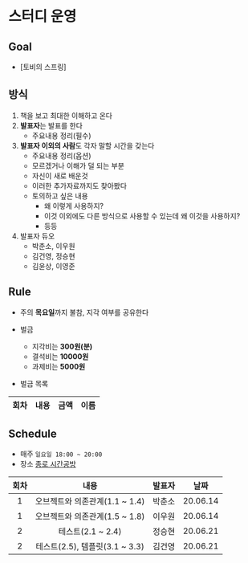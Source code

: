 # 스터디 운영

## Goal
* [토비의 스프링]

## 방식
1. 책을 보고 최대한 이해하고 온다
2. **발표자**는 발표를 한다
    - 주요내용 정리(필수)
3. **발표자 이외의 사람**도 각자 말할 시간을 갖는다
    - 주요내용 정리(옵션)
    - 모르겠거나 이해가 덜 되는 부분
    - 자신이 새로 배운것
    - 이러한 추가자료까지도 찾아봤다
    - 토의하고 싶은 내용
        - 왜 이렇게 사용하지?
        - 이것 이외에도 다른 방식으로 사용할 수 있는데 왜 이것을 사용하지?
        - 등등
4. 발표자 듀오
    - 박춘소, 이우원
    - 김건영, 정승현
    - 김윤상, 이영준
    

## Rule
- 주의 **목요일**까지 불참, 지각 여부를 공유한다
- 벌금
    - 지각비는 **300원(분)**
    - 결석비는 **10000원**
    - 과제비는 **5000원**
    
- 벌금 목록  
  
|회차|내용|금액|이름|  
| :---: | :---: | :---: | :---: |  

## Schedule
- 매주 `일요일 18:00 ~ 20:00`  
- 장소 [종로 시간공방](https://timespace9333.modoo.at/?link=4mvt34a5)  

|회차|내용|발표자|날짜|
| :---: | :---: | :---: | :---: |
| 1 | 오브젝트와 의존관계(1.1 ~ 1.4) | 박춘소 | 20.06.14 |
| 1 | 오브젝트와 의존관계(1.5 ~ 1.8) | 이우원 | 20.06.14 |
| 2 | 테스트(2.1 ~ 2.4) | 정승현 | 20.06.21 |
| 2 | 테스트(2.5), 템플릿(3.1 ~ 3.3) | 김건영 | 20.06.21 |









